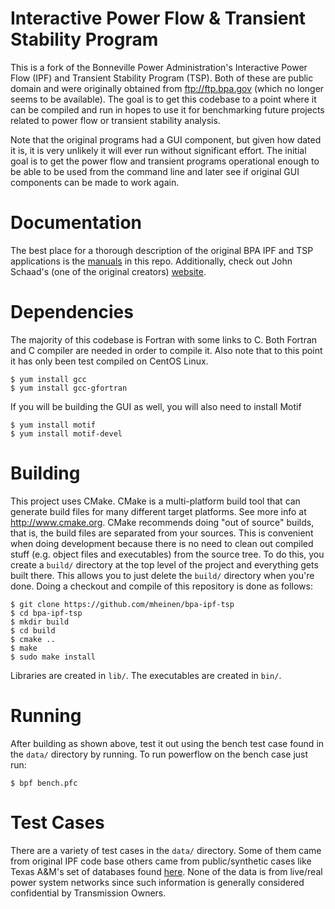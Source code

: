 # Interactive Power Flow & Transient Stability Program
This is a fork of the Bonneville Power Administration's Interactive Power Flow (IPF) and Transient Stability Program (TSP). Both of these are public domain and were originally obtained from ftp://ftp.bpa.gov (which no longer seems to be available). The goal is to get this codebase to a point where it can be compiled and run in hopes to use it for benchmarking future projects related to power flow or transient stability analysis.

Note that the original programs had a GUI component, but given how dated it is, it is very unlikely it will ever run without significant effort. The initial goal is to get the power flow and transient programs operational enough to be able to be used from the command line and later see if original GUI components can be made to work again.

# Documentation
The best place for a thorough description of the original BPA IPF and TSP applications is the [manuals](https://github.com/mbheinen/bpa-ipf-tsp/tree/master/manuals) in this repo. Additionally, check out John Schaad's (one of the original creators) [website](http://members.efn.org/~jschaad/ipf-1.html).

# Dependencies
The majority of this codebase is Fortran with some links to C. Both Fortran and C compiler are needed in order to compile it. Also note that to this point it has only been test compiled on CentOS Linux.

    $ yum install gcc
    $ yum install gcc-gfortran

If you will be building the GUI as well, you will also need to install Motif

    $ yum install motif
    $ yum install motif-devel

# Building
This project uses CMake. CMake is a multi-platform build tool that can generate build files for many different target platforms. See more info at http://www.cmake.org. CMake recommends doing "out of source" builds, that is, the build files are separated from your sources. This is convenient when doing development because there is no need to clean out compiled stuff (e.g. object files and executables) from the source tree. To do this, you create a `build/` directory at the top level of the project and everything gets built there. This allows you to just delete the `build/` directory when you're done. Doing a checkout and compile of this repository is done as follows:

    $ git clone https://github.com/mheinen/bpa-ipf-tsp
    $ cd bpa-ipf-tsp
    $ mkdir build
    $ cd build
    $ cmake ..
    $ make
    $ sudo make install
    
Libraries are created in `lib/`. The executables are created in `bin/`.  

# Running
After building as shown above, test it out using the bench test case found in the `data/` directory by running. To run powerflow on the bench case just run:

    $ bpf bench.pfc

# Test Cases
There are a variety of test cases in the `data/` directory. Some of them came from original IPF code base others came from public/synthetic cases like Texas A&M's set of databases found [here](https://electricgrids.engr.tamu.edu/electric-grid-test-cases/). None of the data is from live/real power system networks since such information is generally considered confidential by Transmission Owners.
